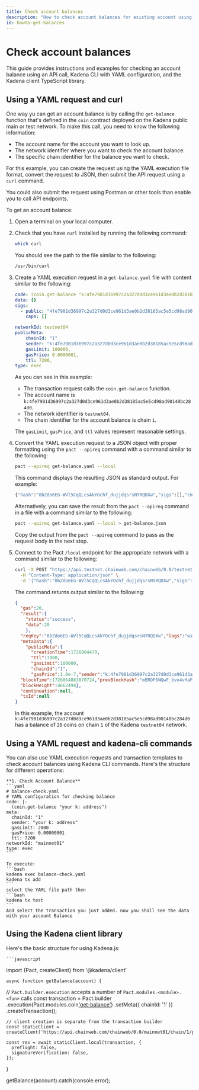 ```yaml
---
title: Check account balances
description: "How to check account balances for existing account using an API call to the coin contract get-balance function, Kadena command-line interface, and Kadena client library functions."
id: howto-get-balances
---
```


# Check account balances

This guide provides instructions and examples for checking an account balance using an API call, Kadena CLI with YAML configuration, and the Kadena client TypeScript library.

## Using a YAML request and curl

One way yu can get an account balance is by calling the `get-balance` function that's defined in the `coin` contract deployed on the Kadena public main or test network.
To make this call, you need to know the following information:

-  The account name for the account you want to look up.
-  The network identifier where you want to check the account balance.
-  The specific chain identifier for the balance you want to check.

For this example, you can create the request using the YAML execution file format, convert the request to JSON, then submit the API request using a `curl` command.

You could also submit the request using Postman or other tools than enable you to call API endpoints.

To get an account balance:

1. Open a terminal on your local computer.

2. Check that you have `curl` installed by running the following command:
   
   ```bash
   which curl
   ```

   You should see the path to the file similar to the following:
   
   ```bash
   /usr/bin/curl
   ```
   
3. Create a YAML execution request in a `get-balance.yaml` file with content similar to the following:
   
   ```yaml
   code: (coin.get-balance "k:4fe7981d36997c2a327d0d3ce961d3ae0b2d38185ac5e5cd98ad90140bc284d0")
   data: {}
   sigs:
     - public: "4fe7981d36997c2a327d0d3ce961d3ae0b2d38185ac5e5cd98ad90140bc284d0"
       caps: []
   
   networkId: testnet04
   publicMeta:
       chainId: "1"
       sender: "k:4fe7981d36997c2a327d0d3ce961d3ae0b2d38185ac5e5cd98ad90140bc284d0"
       gasLimit: 100000,
       gasPrice: 0.0000001,
       ttl: 7200,
   type: exec
   ```

   As you can see in this example:
   
   - The transaction request calls the `coin.get-balance` function.
   - The account name is `k:4fe7981d36997c2a327d0d3ce961d3ae0b2d38185ac5e5cd98ad90140bc284d0`.
   - The network identifier is `testnet04`.
   - The chain identifier for the account balance is chain `1`.
   
   The `gasLimit`, `gasPrice`, and `ttl` values represent reasonable settings.

4. Convert the YAML execution request to a JSON object with proper formatting using the `pact --apireq` command with a command similar to the following:
   
   ```bash
   pact --apireq get-balance.yaml --local
   ```
   
   This command displays the resulting JSON as standard output.
   For example:
   
   ```bash
   {"hash":"8bZdo6EG-WVl5CqQLcsAkYOchf_dujjdqsrsNYRQDXw","sigs":[],"cmd":"{\"networkId\":\"testnet04\",\"payload\":{\"exec\":{\"data\":{},\"code\":\"(coin.get-balance \\\"k:4fe7981d36997c2a327d0d3ce961d3ae0b2d38185ac5e5cd98ad90140bc284d0\\\")\"}},\"signers\":[],\"meta\":{\"creationTime\":1726864470,\"ttl\":7800,\"gasLimit\":100000,\"chainId\":\"1\",\"gasPrice\":1.0e-7,\"sender\":\"k:4fe7981d36997c2a327d0d3ce961d3ae0b2d38185ac5e5cd98ad90140bc284d0\"},\"nonce\":\"2024-09-20 20:34:30.276972 UTC\"}"}
   ```

   Alternatively, you can save the result from the `pact --apireq` command in a file with a command similar to the following:

      ```bash
   pact --apireq get-balance.yaml --local > get-balance.json
   ```

   Copy the output from the `pact --apireq` command to pass as the request body in the next step.

5. Connect to the Pact `/local` endpoint for the appropriate network with a command similar to the following:

   ```bash
   curl -X POST "https://api.testnet.chainweb.com/chainweb/0.0/testnet04/chain/1/pact/api/v1/local" \
     -H "Content-Type: application/json" \
     -d '{"hash":"8bZdo6EG-WVl5CqQLcsAkYOchf_dujjdqsrsNYRQDXw","sigs":[],"cmd":"{\"networkId\":\"testnet04\",\"payload\":{\"exec\":{\"data\":{},\"code\":\"(coin.get-balance \\\"k:4fe7981d36997c2a327d0d3ce961d3ae0b2d38185ac5e5cd98ad90140bc284d0\\\")\"}},\"signers\":[],\"meta\":{\"creationTime\":1726864470,\"ttl\":7800,\"gasLimit\":100000,\"chainId\":\"1\",\"gasPrice\":1.0e-7,\"sender\":\"k:4fe7981d36997c2a327d0d3ce961d3ae0b2d38185ac5e5cd98ad90140bc284d0\"},\"nonce\":\"2024-09-20 20:34:30.276972 UTC\"}"}'
    ```

    The command returns output similar to the following:

    ```json
    {
      "gas":20,
      "result":{
        "status":"success",
        "data":20
        },
      "reqKey":"8bZdo6EG-WVl5CqQLcsAkYOchf_dujjdqsrsNYRQDXw","logs":"wsATyGqckuIvlm89hhd2j4t6RMkCrcwJe_oeCYr7Th8",
      "metaData":{
        "publicMeta":{
          "creationTime":1726864470,
          "ttl":7800,
          "gasLimit":100000,
          "chainId":"1",
          "gasPrice":1.0e-7,"sender":"k:4fe7981d36997c2a327d0d3ce961d3ae0b2d38185ac5e5cd98ad90140bc284d0"},
      "blockTime":1726864883870724,"prevBlockHash":"mBRDF6NQwF_bvo4vHaF-5aS384lCYx1UB2Nj1pBfaeM",
      "blockHeight":4662494},
      "continuation":null,
      "txId":null
    }
    ```
    
    In this example, the account `k:4fe7981d36997c2a327d0d3ce961d3ae0b2d38185ac5e5cd98ad90140bc284d0` has a balance of `20` coins on chain `1` of the Kadena `testnet04` network.

## Using a YAML request and kadena-cli commands

You can also use YAML execution requests and transaction templates to check account balances using Kadena CLI commands.
Here's the structure for different operations:

    **1. Check Account Balance**
    ```yaml
    # balance-check.yaml
    # YAML configuration for checking balance
    code: |-
      (coin.get-balance "your k: address")
    meta:
      chainId: "1"
      sender: "your k: address"
      gasLimit: 2000
      gasPrice: 0.00000001
      ttl: 7200
    networkId: "mainnet01"
    type: exec
    ```

    To execute:
    ```bash
    kadena exec balance-check.yaml
    kadena tx add
    ```
    select the YAML file path then
    ```bash
    kadena tx test
    ```
    And select the transaction you just added. now you shall see the data with your account Balance

    
## Using the Kadena client library

Here's the basic structure for using Kadena.js:

    ```javascript
  import {Pact, createClient} from '@kadena/client'

    async function getBalance(account) {
  // `Pact.builder.execution` accepts a number of `Pact.modules.<module>.<fun>` calls
    const transaction = Pact.builder
      .execution(Pact.modules.coin['get-balance'](account))
      .setMeta({ chainId: '1' })
      .createTransaction();

    // client creation is separate from the transaction builder
    const staticClient = createClient('https://api.chainweb.com/chainweb/0.0/mainnet01/chain/1/pact');

    const res = await staticClient.local(transaction, {
      preflight: false,
      signatureVerification: false,
    });

}

getBalance(account).catch(console.error);
```

